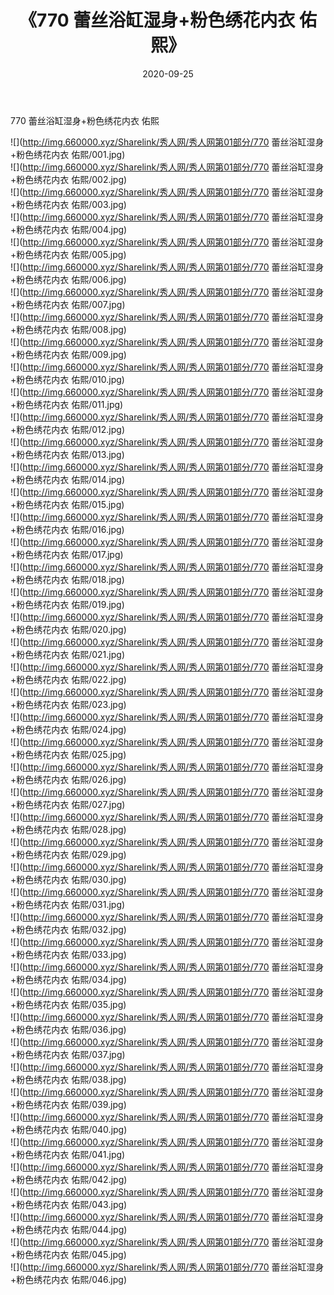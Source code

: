 ﻿---
layout: post
title:  《770 蕾丝浴缸湿身+粉色绣花内衣 佑熙》
date:   2020-09-25
img: http://img.660000.xyz/Sharelink/秀人网/秀人网第01部分/770 蕾丝浴缸湿身+粉色绣花内衣 佑熙/000.jpg
categories: [美女, 清纯, 唯美]
---

770 蕾丝浴缸湿身+粉色绣花内衣 佑熙

  ![](http://img.660000.xyz/Sharelink/秀人网/秀人网第01部分/770 蕾丝浴缸湿身+粉色绣花内衣 佑熙/001.jpg) <br> ![](http://img.660000.xyz/Sharelink/秀人网/秀人网第01部分/770 蕾丝浴缸湿身+粉色绣花内衣 佑熙/002.jpg) <br> ![](http://img.660000.xyz/Sharelink/秀人网/秀人网第01部分/770 蕾丝浴缸湿身+粉色绣花内衣 佑熙/003.jpg) <br> ![](http://img.660000.xyz/Sharelink/秀人网/秀人网第01部分/770 蕾丝浴缸湿身+粉色绣花内衣 佑熙/004.jpg) <br> ![](http://img.660000.xyz/Sharelink/秀人网/秀人网第01部分/770 蕾丝浴缸湿身+粉色绣花内衣 佑熙/005.jpg) <br> ![](http://img.660000.xyz/Sharelink/秀人网/秀人网第01部分/770 蕾丝浴缸湿身+粉色绣花内衣 佑熙/006.jpg) <br> ![](http://img.660000.xyz/Sharelink/秀人网/秀人网第01部分/770 蕾丝浴缸湿身+粉色绣花内衣 佑熙/007.jpg) <br> ![](http://img.660000.xyz/Sharelink/秀人网/秀人网第01部分/770 蕾丝浴缸湿身+粉色绣花内衣 佑熙/008.jpg) <br> ![](http://img.660000.xyz/Sharelink/秀人网/秀人网第01部分/770 蕾丝浴缸湿身+粉色绣花内衣 佑熙/009.jpg) <br> ![](http://img.660000.xyz/Sharelink/秀人网/秀人网第01部分/770 蕾丝浴缸湿身+粉色绣花内衣 佑熙/010.jpg) <br> ![](http://img.660000.xyz/Sharelink/秀人网/秀人网第01部分/770 蕾丝浴缸湿身+粉色绣花内衣 佑熙/011.jpg) <br> ![](http://img.660000.xyz/Sharelink/秀人网/秀人网第01部分/770 蕾丝浴缸湿身+粉色绣花内衣 佑熙/012.jpg) <br> ![](http://img.660000.xyz/Sharelink/秀人网/秀人网第01部分/770 蕾丝浴缸湿身+粉色绣花内衣 佑熙/013.jpg) <br> ![](http://img.660000.xyz/Sharelink/秀人网/秀人网第01部分/770 蕾丝浴缸湿身+粉色绣花内衣 佑熙/014.jpg) <br> ![](http://img.660000.xyz/Sharelink/秀人网/秀人网第01部分/770 蕾丝浴缸湿身+粉色绣花内衣 佑熙/015.jpg) <br> ![](http://img.660000.xyz/Sharelink/秀人网/秀人网第01部分/770 蕾丝浴缸湿身+粉色绣花内衣 佑熙/016.jpg) <br> ![](http://img.660000.xyz/Sharelink/秀人网/秀人网第01部分/770 蕾丝浴缸湿身+粉色绣花内衣 佑熙/017.jpg) <br> ![](http://img.660000.xyz/Sharelink/秀人网/秀人网第01部分/770 蕾丝浴缸湿身+粉色绣花内衣 佑熙/018.jpg) <br> ![](http://img.660000.xyz/Sharelink/秀人网/秀人网第01部分/770 蕾丝浴缸湿身+粉色绣花内衣 佑熙/019.jpg) <br> ![](http://img.660000.xyz/Sharelink/秀人网/秀人网第01部分/770 蕾丝浴缸湿身+粉色绣花内衣 佑熙/020.jpg) <br> ![](http://img.660000.xyz/Sharelink/秀人网/秀人网第01部分/770 蕾丝浴缸湿身+粉色绣花内衣 佑熙/021.jpg) <br> ![](http://img.660000.xyz/Sharelink/秀人网/秀人网第01部分/770 蕾丝浴缸湿身+粉色绣花内衣 佑熙/022.jpg) <br> ![](http://img.660000.xyz/Sharelink/秀人网/秀人网第01部分/770 蕾丝浴缸湿身+粉色绣花内衣 佑熙/023.jpg) <br> ![](http://img.660000.xyz/Sharelink/秀人网/秀人网第01部分/770 蕾丝浴缸湿身+粉色绣花内衣 佑熙/024.jpg) <br> ![](http://img.660000.xyz/Sharelink/秀人网/秀人网第01部分/770 蕾丝浴缸湿身+粉色绣花内衣 佑熙/025.jpg) <br> ![](http://img.660000.xyz/Sharelink/秀人网/秀人网第01部分/770 蕾丝浴缸湿身+粉色绣花内衣 佑熙/026.jpg) <br> ![](http://img.660000.xyz/Sharelink/秀人网/秀人网第01部分/770 蕾丝浴缸湿身+粉色绣花内衣 佑熙/027.jpg) <br> ![](http://img.660000.xyz/Sharelink/秀人网/秀人网第01部分/770 蕾丝浴缸湿身+粉色绣花内衣 佑熙/028.jpg) <br> ![](http://img.660000.xyz/Sharelink/秀人网/秀人网第01部分/770 蕾丝浴缸湿身+粉色绣花内衣 佑熙/029.jpg) <br> ![](http://img.660000.xyz/Sharelink/秀人网/秀人网第01部分/770 蕾丝浴缸湿身+粉色绣花内衣 佑熙/030.jpg) <br> ![](http://img.660000.xyz/Sharelink/秀人网/秀人网第01部分/770 蕾丝浴缸湿身+粉色绣花内衣 佑熙/031.jpg) <br> ![](http://img.660000.xyz/Sharelink/秀人网/秀人网第01部分/770 蕾丝浴缸湿身+粉色绣花内衣 佑熙/032.jpg) <br> ![](http://img.660000.xyz/Sharelink/秀人网/秀人网第01部分/770 蕾丝浴缸湿身+粉色绣花内衣 佑熙/033.jpg) <br> ![](http://img.660000.xyz/Sharelink/秀人网/秀人网第01部分/770 蕾丝浴缸湿身+粉色绣花内衣 佑熙/034.jpg) <br> ![](http://img.660000.xyz/Sharelink/秀人网/秀人网第01部分/770 蕾丝浴缸湿身+粉色绣花内衣 佑熙/035.jpg) <br> ![](http://img.660000.xyz/Sharelink/秀人网/秀人网第01部分/770 蕾丝浴缸湿身+粉色绣花内衣 佑熙/036.jpg) <br> ![](http://img.660000.xyz/Sharelink/秀人网/秀人网第01部分/770 蕾丝浴缸湿身+粉色绣花内衣 佑熙/037.jpg) <br> ![](http://img.660000.xyz/Sharelink/秀人网/秀人网第01部分/770 蕾丝浴缸湿身+粉色绣花内衣 佑熙/038.jpg) <br> ![](http://img.660000.xyz/Sharelink/秀人网/秀人网第01部分/770 蕾丝浴缸湿身+粉色绣花内衣 佑熙/039.jpg) <br> ![](http://img.660000.xyz/Sharelink/秀人网/秀人网第01部分/770 蕾丝浴缸湿身+粉色绣花内衣 佑熙/040.jpg) <br> ![](http://img.660000.xyz/Sharelink/秀人网/秀人网第01部分/770 蕾丝浴缸湿身+粉色绣花内衣 佑熙/041.jpg) <br> ![](http://img.660000.xyz/Sharelink/秀人网/秀人网第01部分/770 蕾丝浴缸湿身+粉色绣花内衣 佑熙/042.jpg) <br> ![](http://img.660000.xyz/Sharelink/秀人网/秀人网第01部分/770 蕾丝浴缸湿身+粉色绣花内衣 佑熙/043.jpg) <br> ![](http://img.660000.xyz/Sharelink/秀人网/秀人网第01部分/770 蕾丝浴缸湿身+粉色绣花内衣 佑熙/044.jpg) <br> ![](http://img.660000.xyz/Sharelink/秀人网/秀人网第01部分/770 蕾丝浴缸湿身+粉色绣花内衣 佑熙/045.jpg) <br> ![](http://img.660000.xyz/Sharelink/秀人网/秀人网第01部分/770 蕾丝浴缸湿身+粉色绣花内衣 佑熙/046.jpg) <br>